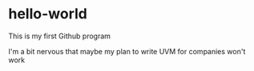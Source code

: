 # hello-world
This is my first Github program

I'm a bit nervous that maybe my plan to write UVM for companies won't work

